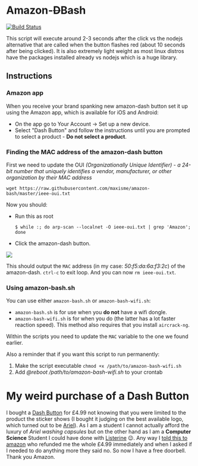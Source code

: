 # Amazon-~~D~~Bash
[![Build Status](https://travis-ci.org/maxisme/amazon-bash.svg?branch=master)](https://travis-ci.org/maxisme/amazon-bash)

This script will execute around 2-3 seconds after the click vs the nodejs alternative that are called when the button flashes red (about 10 seconds after being clicked). It is also extremely light weight as most linux distros have the packages installed already vs nodejs which is a huge library.
## Instructions

### Amazon app
When you receive your brand spanking new amazon-dash button set it up using the Amazon app, which is available for iOS and Android:

 - On the app go to Your Account -> Set up a new device.
 - Select "Dash Button" and follow the instructions until you are prompted to select a product - **Do not select a product**.

### Finding the MAC address of the amazon-dash button
First we need to update the OUI _(Organizationally Unique Identifier)_ - _a 24-bit number that uniquely identifies a vendor, manufacturer, or other organization by their MAC address_

```
wget https://raw.githubusercontent.com/maxisme/amazon-bash/master/ieee-oui.txt
```

Now you should:
- Run this as root

  ```
  $ while :; do arp-scan --localnet -O ieee-oui.txt | grep 'Amazon'; done
  ```

- Click the amazon-dash button.

<img src="https://i.imgur.com/UCZXIcc.png">

This should output the `MAC` address (in my case: *50:f5:da:6a:f3:2c*) of the amazon-dash. `ctrl-c` to exit loop. And you can now `rm ieee-oui.txt`.


### Using amazon-bash.sh

You can use either `amazon-bash.sh` or `amazon-bash-wifi.sh`:
- `amazon-bash.sh` is for use when you **do not** have a wifi dongle.
- `amazon-bash-wifi.sh` is for when you do (the latter has a lot faster reaction speed). This method also requires that you install `aircrack-ng`.

Within the scripts you need to update the `MAC` variable to the one we found earlier.

Also a reminder that if you want this script to run permanently:
 1. Make the script executable `chmod +x /path/to/amazon-bash-wifi.sh`
 2. Add *@reboot /path/to/amazon-bash-wifi.sh* to your crontab

# My weird purchase of a Dash Button
I bought a [Dash Button](https://www.amazon.co.uk/b?ie=UTF8&node=10833773031) for £4.99 not knowing that you were limited to the product the sticker shows (I bought it judging on the best available logo, which turned out to be [Ariel](https://www.amazon.co.uk/gp/product/B01I29J290/ref=oh_aui_detailpage_o02_s00?ie=UTF8&psc=1)). As I am a student I cannot actually afford the luxury of *Ariel washing capsules* but on the other hand as I am a **Computer Science** Student I could have done with [Listerine](https://www.amazon.co.uk/Amazon-JK29LP-Listerine-Dash-Button/dp/B01I29BJTQ/ref=pd_sim_570_8?_encoding=UTF8&psc=1&refRID=2FYAWEHFRTBMTR5MZRYP) 😉. Any way I [told this to amazon](https://www.amazon.co.uk/gp/help/contact-us/general-questions.html) who refunded me the whole £4.99 immediately and when I asked if I needed to do anything more they said no. So now I have a free doorbell. Thank you Amazon.
